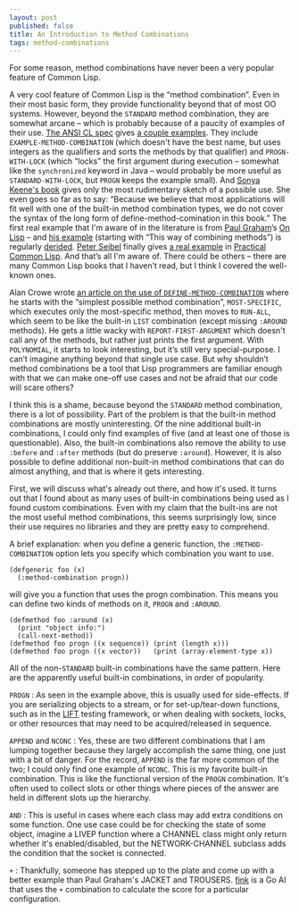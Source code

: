 ```yaml
---
layout: post
published: false
title: An Introduction to Method Combinations
tags: method-combinations
---
```


For some reason, method combinations have never been a very popular feature of Common Lisp.

A very cool feature of Common Lisp is the “method combination”. Even in their most basic form, they provide functionality beyond that of most OO systems. However, beyond the `STANDARD` method combination, they are somewhat arcane – which is probably because of a paucity of examples of their use. [The ANSI CL spec]() gives [a couple examples](http://www.lispworks.com/documentation/lw50/CLHS/Body/m_defi_4.htm). They include `EXAMPLE-METHOD-COMBINATION` (which doesn't have the best name, but uses integers as the qualifiers and sorts the methods by that qualifier) and `PROGN-WITH-LOCK` (which “locks” the first argument during execution – somewhat like the `synchronized` keyword in Java – would probably be more useful as `STANDARD-WITH-LOCK`, but `PROGN` keeps the example small). And [Sonya Keene's book](http://books.google.com/books/about/Object_oriented_programming_in_Common_LI.html?id=waVQAAAAMAAJ) gives only the most rudimentary sketch of a possible use. She even goes so far as to say: “Because we believe that most applications will fit well with one of the built-in method combination types, we do not cover the syntax of the long form of define-method-comination in this book.” The first real example that I'm aware of in the literature is from [Paul Graham](http://www.paulgraham.com/)’s [On Lisp](http://unintelligible.org/onlisp/onlisp.html) – and [his example](http://unintelligible.org/onlisp/onlisp.html#SEC161) (starting with “This way of combining methods”) is regularly [derided](https://twitter.com/smuglisp_borat/status/166578604304629760). [Peter Seibel](http://www.gigamonkeys.com/) finally gives [a real example](http://www.gigamonkeys.com/book/practical-parsing-binary-files.html#adding-inheritance-and-tagged-structures) in [Practical Common Lisp](http://www.gigamonkeys.com/book/). And that’s all I'm aware of. There could be others – there are many Common Lisp books that I haven’t read, but I think I covered the well-known ones.

Alan Crowe wrote [an article on the use of `DEFINE-METHOD-COMBINATION`](http://www.cawtech.demon.co.uk/clos/define-method-combination.html) where he starts with the “simplest possible method combination”, `MOST-SPECIFIC`, which executes only the most-specific method, then moves to `RUN-ALL`, which seem to be like the built-in `LIST` combination (except missing `:AROUND` methods). He gets a little wacky with `REPORT-FIRST-ARGUMENT` which doesn't call any of the methods, but rather just prints the first argument. With `POLYNOMIAL`, it starts to look interesting, but it’s still very special-purpose. I can’t imagine anything beyond that single use case. But why shouldn’t method combinations be a tool that Lisp programmers are familiar enough with that we can make one-off use cases and not be afraid that our code will scare others?

I think this is a shame, because beyond the `STANDARD` method combination, there is a lot of possibility. Part of the problem is that the built-in method combinations are mostly uninteresting. Of the nine additional built-in combinations, I could only find examples of five (and at least one of those is questionable). Also, the built-in combinations also remove the ability to use `:before` and `:after` methods (but do preserve `:around`). However, it is also possible to define additional non-built-in method combinations that can do almost anything, and that is where it gets interesting.


First, we will discuss what's already out there, and how it's used. It turns out that I found about as many uses of built-in combinations being used as I found custom combinations. Even with my claim that the built-ins are not the most useful method combinations, this seems surprisingly low, since their use requires no libraries and they are pretty easy to comprehend.

A brief explanation: when you define a generic function, the `:METHOD-COMBINATION` option lets you specify which combination you want to use.

```common-lisp
(defgeneric foo (x)
  (:method-combination progn))
```

will give you a function that uses the progn combination. This means you can define two kinds of methods on it, `PROGN` and `:AROUND`.

```common-lisp
(defmethod foo :around (x)
  (print "object info:")
  (call-next-method))
(defmethod foo progn ((x sequence)) (print (length x)))
(defmethod foo progn ((x vector))   (print (array-element-type x))
```

All of the non-`STANDARD` built-in combinations have the same pattern. 
Here are the apparently useful built-in combinations, in order of popularity.

`PROGN`
:   As seen in the example above, this is usually used for side-effects. If you are serializing objects to a stream, or for set-up/tear-down functions, such as in the [LIFT]() testing framework, or when dealing with sockets, locks, or other resources that may need to be acquired/released in sequence.

`APPEND` and `NCONC`
:   Yes, these are two different combinations that I am lumping together because they largely accomplish the same thing, one just with a bit of danger. For the record, `APPEND` is the far more common of the two; I could only find one example of `NCONC`. This is my favorite built-in combination. This is like the functional version of the `PROGN` combination. It's often used to collect slots or other things where pieces of the answer are held in different slots up the hierarchy. 

`AND`
:   This is useful in cases where each class may add extra conditions on some function. One use case could be for checking the state of some object, imagine a LIVEP function where a CHANNEL class might only return whether it's enabled/disabled, but the NETWORK-CHANNEL subclass adds the condition that the socket is connected.

`+`
:   Thankfully, someone has stepped up to the plate and come up with a better example than Paul Graham's JACKET and TROUSERS. [fink]() is a Go AI that uses the `+` combination to calculate the score for a particular configuration.
